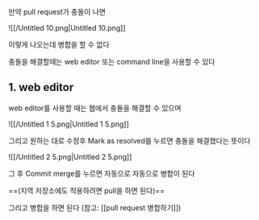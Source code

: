 만약 pull request가 충돌이 나면

![[/Untitled 10.png|Untitled 10.png]]

이렇게 나오는데 병합을 할 수 없다

충돌을 해결할때는 web editor 또는 command line을 사용할 수 있다

## 1. web editor

web editor를 사용할 때는 웹에서 충돌을 해결할 수 있으며

![[/Untitled 1 5.png|Untitled 1 5.png]]

그리고 원하는 대로 수정후 Mark as resolved를 누르면 충돌을 해결했다는 뜻이다

![[/Untitled 2 5.png|Untitled 2 5.png]]

그 후 Commit merge를 누르면 자동으로 자동으로 병합이 된다

==(지역 저장소에도 적용하려면 pull을 하면 된다)==

그리고 병합을 하면 된다 (참고: [[pull request 병합하기]])